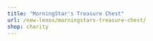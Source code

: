 ```yaml
---
title: "MorningStar's Treasure Chest"
url: /new-lenox/morningstars-treasure-chest/
shop: charity
---
```

